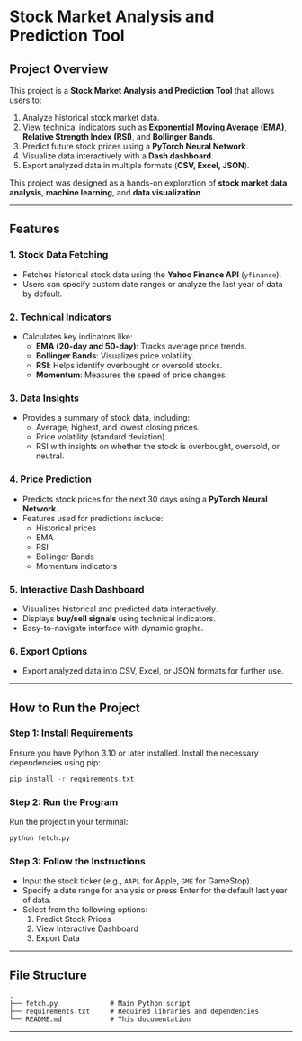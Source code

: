 # Stock Market Analysis and Prediction Tool

## Project Overview

This project is a **Stock Market Analysis and Prediction Tool** that allows users to:
1. Analyze historical stock market data.
2. View technical indicators such as **Exponential Moving Average (EMA)**, **Relative Strength Index (RSI)**, and **Bollinger Bands**.
3. Predict future stock prices using a **PyTorch Neural Network**.
4. Visualize data interactively with a **Dash dashboard**.
5. Export analyzed data in multiple formats (**CSV, Excel, JSON**).

This project was designed as a hands-on exploration of **stock market data analysis**, **machine learning**, and **data visualization**.

---

## Features

### 1. **Stock Data Fetching**
- Fetches historical stock data using the **Yahoo Finance API** (`yfinance`).
- Users can specify custom date ranges or analyze the last year of data by default.

### 2. **Technical Indicators**
- Calculates key indicators like:
  - **EMA (20-day and 50-day)**: Tracks average price trends.
  - **Bollinger Bands**: Visualizes price volatility.
  - **RSI**: Helps identify overbought or oversold stocks.
  - **Momentum**: Measures the speed of price changes.

### 3. **Data Insights**
- Provides a summary of stock data, including:
  - Average, highest, and lowest closing prices.
  - Price volatility (standard deviation).
  - RSI with insights on whether the stock is overbought, oversold, or neutral.

### 4. **Price Prediction**
- Predicts stock prices for the next 30 days using a **PyTorch Neural Network**.
- Features used for predictions include:
  - Historical prices
  - EMA
  - RSI
  - Bollinger Bands
  - Momentum indicators

### 5. **Interactive Dash Dashboard**
- Visualizes historical and predicted data interactively.
- Displays **buy/sell signals** using technical indicators.
- Easy-to-navigate interface with dynamic graphs.

### 6. **Export Options**
- Export analyzed data into CSV, Excel, or JSON formats for further use.

---

## How to Run the Project

### **Step 1: Install Requirements**
Ensure you have Python 3.10 or later installed. Install the necessary dependencies using pip:
```bash
pip install -r requirements.txt
```

### **Step 2: Run the Program**
Run the project in your terminal:
```bash
python fetch.py
```

### **Step 3: Follow the Instructions**
- Input the stock ticker (e.g., `AAPL` for Apple, `GME` for GameStop).
- Specify a date range for analysis or press Enter for the default last year of data.
- Select from the following options:
  1. Predict Stock Prices
  2. View Interactive Dashboard
  3. Export Data

---

## File Structure

```
.
├── fetch.py             # Main Python script
├── requirements.txt     # Required libraries and dependencies
└── README.md            # This documentation
```

---



